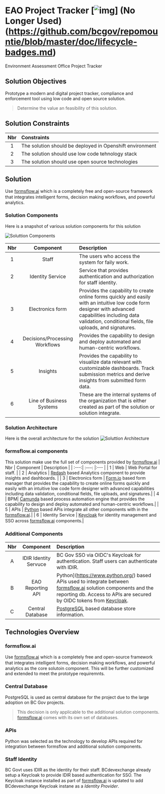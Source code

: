 # EAO Project Tracker [![img](https://img.shields.io/badge/Lifecycle-Experimental-339999)] (No Longer Used)(https://github.com/bcgov/repomountie/blob/master/doc/lifecycle-badges.md)
Environment Assessment Office Project Tracker
 
## Solution Objectives
Prototype a modern and digital project tracker, compliance and enforcement tool using low code and open source solution.

>Determine the value an feasibility of this solution.

## Solution Constraints
| Nbr  | Constraints |
| :---:| :--- |
| 1  | The solution should be deployed in Openshift environment  |
| 2  | The solution should use low code tehnology stack  |
| 3  | The solution should use open source technologies  |

## Solution

Use [formsﬂow.ai](https://github.com/AOT-Technologies/forms-flow-ai) which is a completely free and open-source framework that integrates intelligent forms, decision making workﬂows, and powerful analytics.

### Solution Components
Here is a snapshot of various solution components for this solution

![Soluttion Components](./docs/assets/SolutionComponents.png)

| Nbr  | Component | Description |
| :---:| :---: |:--- |
| 1  | Staff  | The users who access the system for faily work. |
| 2  | Identity Service  | Service that provides authentication and authorization for staff identity. |
| 3  | Electronics form | Provides the capability to create online forms quickly and easily with an intuitive low code form designer with advanced capabilities including data validation, conditional fields, file uploads, and signatures.|
| 4  | Decisions/Processing Workflows| Provides the capability to design and deploy automated and human-centric workflows.|
| 5  | Insights  |Provides the capability to visualize data relevant with customizable dashboards. Track submission metrics and derive insights from submitted form data.|
| 6  | Line of Business Systems  | These are the internal systems of the organization that is either created as part of the solution or solution integrate.|

### Solution Architecture 
Here is the overall architecture for the solution
![Soluttion Architecture](./docs/assets/EAOArchitecture.png)

### formsflow.ai components
This solution make use the full set of components provided by [formsﬂow.ai](https://github.com/AOT-Technologies/forms-flow-ai)
| Nbr  | Component | Description |
| :---:| :---: |:--- |
| 1  | Web  | Web Portal for staff. |
| 2  | Analytics  | [Redash](https://redash.io/) based Analytics component to provide insights and dashboards. |
| 3  | Electronics form | [Form.io](https://www.form.io/) based form manager that provides the capability to create online forms quickly and easily with an intuitive low code form designer with advanced capabilities including data validation, conditional fields, file uploads, and signatures.|
| 4  | BPM| [Camunda](https://camunda.com/) based process automation engine that provides the capability to design and deploy automated and human-centric workflows.|
| 5  | APIs  | [Python](https://www.python.org/) based APis integrate all other components with in the [formsﬂow.ai](https://github.com/AOT-Technologies/forms-flow-ai).|
| 6  | Identity Service  | [Keycloak](https://www.keycloak.org/) for identity management and SSO across [formsﬂow.ai](https://github.com/AOT-Technologies/forms-flow-ai) components.|


### Additional Components
| Nbr  | Component | Description |
| :---:| :---: |:--- |
| A  | IDIR Identity Servuce  | BC Gov SSO via OIDC's Keycloak for authentication.  Staff users can authenticate with IDIR. |
| B  | EAO Reporting API  | Python](https://www.python.org/) based APis used to integrate between [formsﬂow.ai](https://github.com/AOT-Technologies/forms-flow-ai) solution components and the reporting db. Access to APIs are secured by OIDC tokens from [Keycloak](https://www.keycloak.org/). |
| C  | Central Database | [PostgreSQL](https://www.postgresql.org/) based database store information.|

## Technologies Overview

### formsflow.ai
Use [formsﬂow.ai](https://github.com/AOT-Technologies/forms-flow-ai) which is a completely free and open-source framework that integrates intelligent forms, decision making workﬂows, and powerful analytics as the core solutoin component. This will be further customized and extended to meet the prototype requiremnts.

### Central Database
PostgreSQL is used as central database for the project due to the large adoption on BC Gov projects. 

> This decision is only applicable to the additional solution components. [formsﬂow.ai](https://github.com/AOT-Technologies/forms-flow-ai) comes with its own set of databases. 

### APIs
Python was selected as the technology to develop APIs required for integration between formsflow and additional solution components.

### Staff Identity
BC Govt uses IDIR as the identity for their staff. BCdevexchange already setup a Keycloak to provide IDIR based authentication for SSO. The Keycloak instance installed as part of [formsﬂow.ai](https://github.com/AOT-Technologies/forms-flow-ai) is updated to add BCdevexchange Keycloak instane as a *Identity Provider*.

